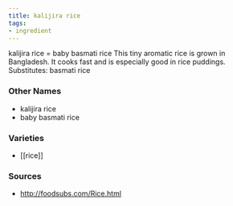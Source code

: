 ```yaml
---
title: kalijira rice
tags:
- ingredient
---
```

kalijira rice = baby basmati rice This tiny aromatic rice is grown in Bangladesh. It cooks fast and is especially good in rice puddings. Substitutes: basmati rice

### Other Names

* kalijira rice
* baby basmati rice

### Varieties

* [[rice]]

### Sources
* http://foodsubs.com/Rice.html
